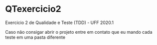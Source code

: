 # QTexercicio2
Exercicio 2 de Qualidade e Teste (TDD) - UFF 2020.1

Caso não consigar abrir o projeto entre em contato que eu mando cada teste em uma pasta diferente
